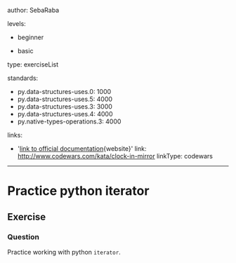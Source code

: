 author: SebaRaba

levels:

  - beginner

  - basic

type: exerciseList

standards:

  - py.data-structures-uses.0: 1000
  - py.data-structures-uses.5: 4000
  - py.data-structures-uses.3: 3000
  - py.data-structures-uses.4: 4000
  - py.native-types-operations.3: 4000

links:

  - '[link to official documentation](https://docs.python.org/3/tutorial/datastructures.html){website}'
link: http://www.codewars.com/kata/clock-in-mirror
linkType: codewars
---
# Practice python iterator
## Exercise
### Question

Practice working with python `iterator`.
